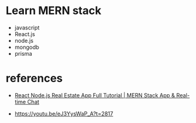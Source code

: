 # Learn MERN stack

- javascript
- React.js
- node.js
- mongodb
- prisma

# references

- [React Node.js Real Estate App Full Tutorial | MERN Stack App & Real-time Chat](https://youtu.be/eJ3YysWaP_A?)

- https://youtu.be/eJ3YysWaP_A?t=2817
